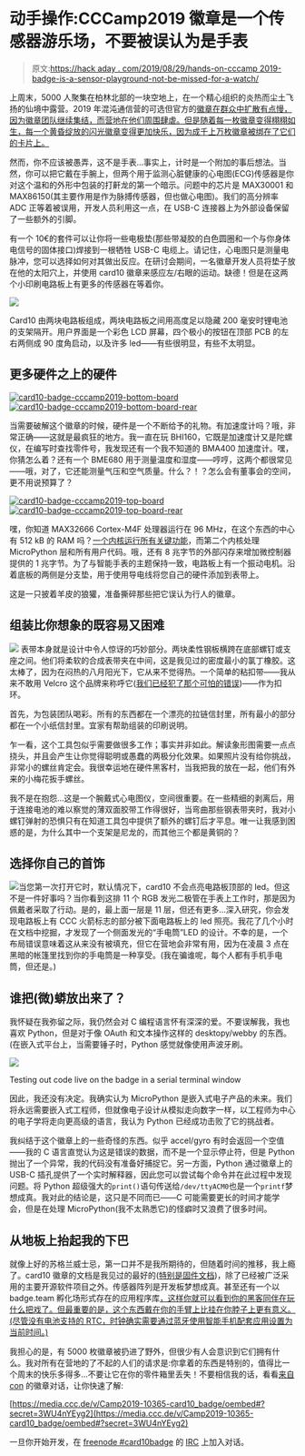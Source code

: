 # 动手操作:CCCamp2019 徽章是一个传感器游乐场，不要被误认为是手表

> 原文:[https://hack aday . com/2019/08/29/hands-on-cccamp 2019-badge-is-a-sensor-playground-not-be-missed-for-a-watch/](https://hackaday.com/2019/08/29/hands-on-cccamp2019-badge-is-a-sensor-playground-not-to-be-mistaken-for-a-watch/)

上周末，5000 人聚集在柏林北部的一块空地上，在一个精心组织的炎热而尘土飞扬的仙境中露营。2019 年混沌通信营的可选但官方的[徽章在群众中扩散有点慢，因为徽章团队继续集结，而营地在他们周围肆虐。但是随着每一枚徽章变得栩栩如生，每一个黄昏绽放的闪光徽章变得更加快乐，因为成千上万枚徽章被绑在了它们的卡片上。](https://card10.badge.events.ccc.de)

然而，你不应该被愚弄，这不是手表…事实上，计时是一个附加的事后想法。当然，你可以把它戴在手腕上，但两个用于监测心脏健康的心电图(ECG)传感器是你对这个温和的外形中包装的打鼾龙的第一个暗示。问题中的芯片是 MAX30001 和 MAX86150(其主要作用是作为脉搏传感器，但也做心电图)。我们的高分辨率 ADC 正等着被误用，开发人员利用这一点，在 USB-C 连接器上为外部设备保留了一些额外的引脚。

有一个 10€的套件可以让你将一些电极垫(那些带凝胶的白色圆圈和一个与你身体电信号的固体接口)焊接到一根牺牲 USB-C 电缆上。请记住，心电图只是测量电脉冲，您可以选择如何对其做出反应。在研讨会期间，一名徽章开发人员将垫子放在他的太阳穴上，并使用 card10 徽章来感应左/右眼的运动。缺德！但是在这两个小印刷电路板上有更多的传感器在等着你。

![](../Images/e15d1eb816bf407f651a0c473ae00ecd.png)

Card10 由两块电路板组成，两块电路板之间用高度足以隐藏 200 毫安时锂电池的支架隔开。用户界面是一个彩色 LCD 屏幕，四个极小的按钮在顶部 PCB 的左右两侧成 90 度角启动，以及许多 led——有些很明显，有些不太明显。

## 更多硬件之上的硬件

 [![card10-badge-cccamp2019-bottom-board](../Images/9b9669a2f99fc7c633c3fd9d17d4cfae.png "card10-badge-cccamp2019-bottom-board")](https://hackaday.com/2019/08/29/hands-on-cccamp2019-badge-is-a-sensor-playground-not-to-be-mistaken-for-a-watch/card10-badge-cccamp2019-bottom-board/)  [![card10-badge-cccamp2019-bottom-board-rear](../Images/70b6fb1c857071ca18c020696968455e.png "card10-badge-cccamp2019-bottom-board-rear")](https://hackaday.com/2019/08/29/hands-on-cccamp2019-badge-is-a-sensor-playground-not-to-be-mistaken-for-a-watch/card10-badge-cccamp2019-bottom-board-rear/) 

当需要破解这个徽章的时候，硬件是一个不断给予的礼物。有加速度计吗？哦，非常正确——这就是最疯狂的地方。我一直在玩 BHI160，它既是加速度计又是陀螺仪，在编写时查找零件号，我发现还有一个我不知道的 BMA400 加速度计。嘿，你猜怎么着？还有一个 BME680 用于测量温度和湿度——哼哼，这两个都很常见——哦，对了，它还能测量气压和空气质量。什么？！？怎么会有董事会的空间，更不用说预算了？

 [![card10-badge-cccamp2019-top-board](../Images/6c1b41b2633b276c9036d391f794674b.png "card10-badge-cccamp2019-top-board")](https://hackaday.com/2019/08/29/hands-on-cccamp2019-badge-is-a-sensor-playground-not-to-be-mistaken-for-a-watch/card10-badge-cccamp2019-top-board/)  [![card10-badge-cccamp2019-top-board-rear](../Images/2d631fe9f8ae9b72b78b5afb63e457a1.png "card10-badge-cccamp2019-top-board-rear")](https://hackaday.com/2019/08/29/hands-on-cccamp2019-badge-is-a-sensor-playground-not-to-be-mistaken-for-a-watch/card10-badge-cccamp2019-top-board-rear/) 

嘿，你知道 MAX32666 Cortex-M4F 处理器运行在 96 MHz，在这个东西的中心有 512 kB 的 RAM 吗？[一个内核运行所有关键功能](https://firmware.card10.badge.events.ccc.de/overview.html)，而第二个内核处理 MicroPython 层和所有用户代码。哦，还有 8 兆字节的外部闪存来增加微控制器提供的 1 兆字节。为了与智能手表的主题保持一致，电路板上有一个振动电机。沿着底板的两侧是分支垫，用于使用导电线将您自己的硬件添加到表带上。

这是一只披着羊皮的狼獾，准备撕碎那些把它误认为行人的徽章。

## 组装比你想象的既容易又困难

[![](../Images/ad76a53d280511b3dd5c59ffe7ced877.png)](https://hackaday.com/wp-content/uploads/2019/08/card10-badge-cccamp2019-strap.jpg) 表带本身就是设计中令人惊讶的巧妙部分。两块柔性钢板横跨在底部螺钉或支座之间。他们将柔软的合成表带夹在中间，这是我见过的密度最小的氯丁橡胶。这太棒了，因为在闷热的八月阳光下，它从来不觉得热。一个简单的粘扣带——我从来不敢用 Velcro 这个品牌来称呼它([我们已经犯了那个可怕的错误](https://hackaday.com/2018/04/19/mechanisms-hook-and-loop-fasteners/))——作为扣环。

首先，为包装团队喝彩。所有的东西都在一个漂亮的拉链信封里，所有最小的部分都在一个小纸信封里。宜家有帮助组装的印刷说明。

乍一看，这个工具包似乎需要做很多工作；事实并非如此。解读象形图需要一点点挠头，并且会产生让你觉得聪明或愚蠢的两极分化效果。如果照片没有给你挑战，非常小的螺丝肯定会。我很幸运地在硬件黑客村，当我把我的放在一起，他们有外来的小梅花扳手螺丝。

我不是在抱怨…这是一个腕戴式心电图仪，空间很重要。在一些精细的剥离后，用于连接电池的难以察觉的薄双面胶带工作得很好，当弯曲那些钢表带夹时，我对小螺钉弹射的恐惧只有在知道工具包中提供了额外的螺钉后才平息。唯一让我感到困惑的是，为什么其中一个支架是尼龙的，而其他三个都是黄铜的？

## 选择你自己的首饰

![](../Images/343cbd0bd2947db685dfd296da91ab71.png)当您第一次打开它时，默认情况下，card10 不会点亮电路板顶部的 led。但这不是一件好事吗？当你看到这排 11 个 RGB 发光二极管在手表上工作时，那是因为佩戴者采取了行动。是的，最上面一层是 11 层，但还有更多…深入研究，你会发现电路板上有 CCC 火箭标志的部分被下面电路板上的 led 照亮。我花了几个小时在文档中挖掘，才发现了一个侧面发光的“手电筒”LED 的设计。不幸的是，一个布局错误意味着这从来没有被填充，但它在营地会非常有用，因为在凌晨 3 点在黑暗的帐篷里找到你的手电筒是一种享受。(我在骗谁呢，每个人都有手机手电筒，但还是。)

## 谁把(微)蟒放出来了？

我怀疑在我弥留之际，我仍然会对 C 编程语言怀有深深的爱。不要误解我，我也喜欢 Python，但是对于像 OAuth 和文本操作这样的 desktopy/webby 的东西。(在嵌入式平台上，当需要锤子时，Python 感觉就像使用声波牙刷。

[![](../Images/8f8d0f38f211eef490870a41bbff3fd5.png)](https://hackaday.com/wp-content/uploads/2019/08/Screenshot-from-2019-08-28-20-13-30.png)

Testing out code live on the badge in a serial terminal window

因此，我还没有决定。我确实认为 MicroPython 是嵌入式电子产品的未来。我们将永远需要嵌入式工程师，但就像电子设计从模拟走向数字一样，以工程师为中心的电子学将走向更高级的语言，我认为 Python 已经成功击败了它的挑战者。

我纠结于这个徽章上的一些奇怪的东西。似乎 accel/gyro 有时会返回一个空值——我的 C 语言直觉认为这是错误的数据，而不是一个显示停止符，但是 Python 抛出了一个异常，我的代码没有准备好捕捉它。另一方面，Python 通过徽章上的 USB-C 插孔提供了一个实时解释器，因此您可以尝试每个命令并在此过程中发现问题。将 Python 超级强大的`print()`语句传送给`/dev/ttyACM0`也是一个`printf`梦想成真。我对此的结论是，这只是不同而已——C 可能需要更长的时间才能学会，但是在处理 MicroPython(我不太熟悉它)的怪癖时又浪费了很多时间。

## 从地板上抬起我的下巴

就像上好的苏格兰威士忌，第一口并不是我所期待的，但随着时间的推移，我上瘾了。card10 徽章的文档是我见过的最好的([特别是固件文档](https://firmware.card10.badge.events.ccc.de/))，除了已经被广泛采用的主要开源软件项目之外。传感器阵列是开发板梦想成真。甚至还有一个以 badge.team 孵化场形式存在的应用程序库[，这样你就可以看到你的黑客同伴在玩什么把戏了。但最重要的是，这个东西戴在你的手臂上比挂在你脖子上更有意义。(尽管没有电池支持的 RTC，时钟确实需要通过蓝牙使用智能手机配套应用](https://badge.team/badge/card10?badge=card10)[设置为当前时间。)](https://card10.badge.events.ccc.de/app/)

我担心的是，有 5000 枚徽章被扔进了野外，但很少有人会意识到它们拥有什么。我对所有在营地的了不起的人们的请求是:你拿着的东西是特别的，值得比一个周末的快乐多得多…不要让它在你的零件箱里丢失！不要相信我的话，看看[来自 con](https://media.ccc.de/v/Camp2019-10365-card10_badge) 的徽章对话，让你快速了解:

[https://media.ccc.de/v/Camp2019-10365-card10_badge/oembed#?secret=3WU4nYEyg2](https://media.ccc.de/v/Camp2019-10365-card10_badge/oembed#?secret=3WU4nYEyg2)

一旦你开始开发，在 [freenode #card10badge](irc://chat.freenode.net/#card10badge) 的 [IRC](https://en.wikipedia.org/wiki/Internet_Relay_Chat) 上加入对话。